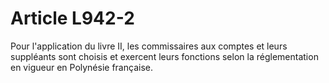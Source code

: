 # Article L942-2

Pour l'application du livre II, les commissaires aux comptes et leurs suppléants sont choisis et exercent leurs fonctions selon la réglementation en vigueur en Polynésie française.
